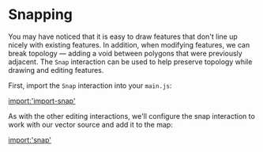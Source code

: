 # Snapping

You may have noticed that it is easy to draw features that don't line up nicely with existing features.  In addition, when modifying features, we can break topology — adding a void between polygons that were previously adjacent.  The `Snap` interaction can be used to help preserve topology while drawing and editing features.

First, import the `Snap` interaction into your `main.js`:

[import:'import-snap'](../examples/vector/snap.js)

As with the other editing interactions, we'll configure the snap interaction to work with our vector source and add it to the map:

[import:'snap'](../examples/vector/snap.js)

